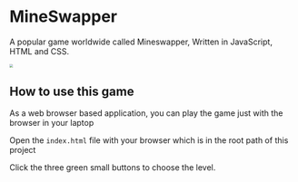 # MineSwapper
A popular game worldwide called Mineswapper, Written in JavaScript, HTML and CSS.

<img src="F:\IT之路\assets\images\description.png" style="zoom:40%;" />

## How to use this game

As a web browser based application, you can play the game just with the browser in your laptop

Open the `index.html` file with your browser which is in the root path of this project

Click the three green small buttons to choose the level.

